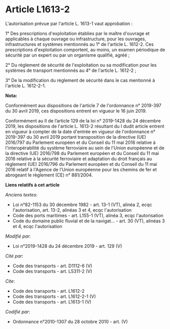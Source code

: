 # Article L1613-2

L'autorisation prévue par l'article L. 1613-1 vaut approbation : 

1° Des prescriptions d'exploitation établies par le maître d'ouvrage et applicables à chaque ouvrage ou infrastructure, pour
les ouvrages, infrastructures et systèmes mentionnés au 1° de l'article L. 1612-2. Ces prescriptions d'exploitation
comportent, au moins, un examen périodique de sécurité par un expert ou par un organisme qualifié, agréé ; 

2° Du règlement de sécurité de l'exploitation ou sa modification pour les systèmes de transport mentionnés au 4° de l'article
L. 1612-2 ; 

3° De la modification du règlement de sécurité dans le cas mentionné à l'article L. 1612-2-1.

**Nota:**

Conformément aux dispositions de l'article 7 de l'ordonnance n° 2019-397 du 30 avril 2019, ces dispositions entrent en
vigueur le 16 juin 2019.

Conformément au II de l’article 129 de la loi n° 2019-1428 du 24 décembre 2019, les dispositions de l'article L. 1613-2
résultant du I dudit article entrent en vigueur à compter de la date d'entrée en vigueur de l'ordonnance n° 2019-397 du 30
avril 2019 portant transposition de la directive (UE) 2016/797 du Parlement européen et du Conseil du 11 mai 2016 relative à
l'interopérabilité du système ferroviaire au sein de l'Union européenne et de la directive (UE) 2016/798 du Parlement
européen et du Conseil du 11 mai 2016 relative à la sécurité ferroviaire et adaptation du droit français au règlement (UE)
2016/796 du Parlement européen et du Conseil du 11 mai 2016 relatif à l'Agence de l'Union européenne pour les chemins de fer
et abrogeant le règlement (CE) n° 881/2004.

**Liens relatifs à cet article**

_Anciens textes_:

  - Loi n°82-1153 du 30 décembre 1982 - art. 13-1 (VT), alinéa 2, ecqc l'autorisation, art. 13-2, alinéas 3 et 4, ecqc l'autorisation
  - Code des ports maritimes - art. L155-1 (VT), alinéa 3, ecqc l'autorisation
  - Code du domaine public fluvial et de la navigat... - art. 30 (VT), alinéas 3 et 4, ecqc l'autorisation

_Modifié par_:

  - Loi n°2019-1428 du 24 décembre 2019 - art. 129 (V)

_Cité par_:

  - Code des transports - art. D1112-6 (V)
  - Code des transports - art. L5311-2 (V)

_Cite_:

  - Code des transports - art. L1612-2
  - Code des transports - art. L1612-2-1 (V)
  - Code des transports - art. L1613-1 (V)

_Codifié par_:

  - Ordonnance n°2010-1307 du 28 octobre 2010 - art. (V)
